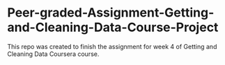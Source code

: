 # Peer-graded-Assignment-Getting-and-Cleaning-Data-Course-Project
This repo was created to finish the assignment for week 4 of Getting and Cleaning Data Coursera course.

 
